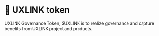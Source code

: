 # 🚚 UXLINK token
UXLINK Governance Token, $UXLINK is to realize governance and capture benefits from UXLINK project and products.
